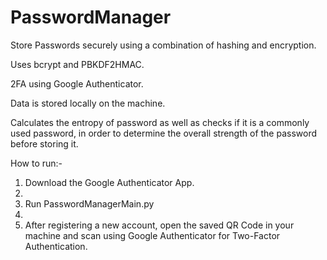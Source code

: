 # PasswordManager
Store Passwords securely using a combination of hashing and encryption.

Uses bcrypt and PBKDF2HMAC.

2FA using Google Authenticator.

Data is stored locally on the machine.

Calculates the entropy of password as well as checks if it is a commonly used password, in order to determine the overall strength of the password before storing it.

How to run:-

1. Download the Google Authenticator App.
2. 
3. Run PasswordManagerMain.py
4. 
5. After registering a new account, open the saved QR Code in your machine and scan using Google Authenticator for Two-Factor Authentication.

